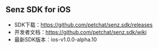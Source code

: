 ## Senz SDK for iOS
- SDK下载：https://github.com/petchat/senz.sdk/releases
- 开发者文档：https://github.com/petchat/senz.sdk/wiki
- 最新SDK版本：ios-v1.0.0-alpha.10
